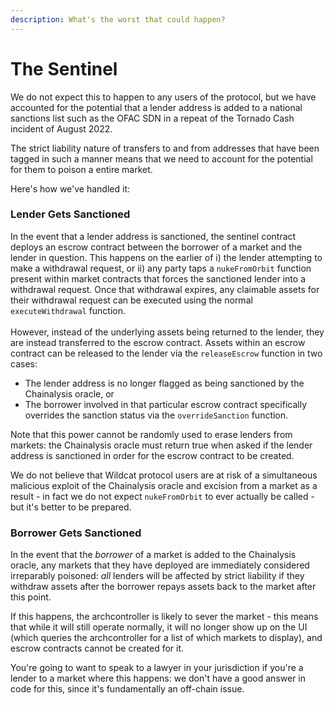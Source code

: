 ```yaml
---
description: What's the worst that could happen?
---
```


# The Sentinel

We do not expect this to happen to any users of the protocol, but we have accounted for the potential that a lender address is added to a national sanctions list such as the OFAC SDN in a repeat of the Tornado Cash incident of August 2022.

The strict liability nature of transfers to and from addresses that have been tagged in such a manner means that we need to account for the potential for them to poison a entire market.

Here's how we've handled it:

### Lender Gets Sanctioned

In the event that a lender address is sanctioned, the sentinel contract deploys an escrow contract between the borrower of a market and the lender in question. This happens on the earlier of i) the lender attempting to make a withdrawal request, or ii) any party taps a `nukeFromOrbit` function present within market contracts that forces the sanctioned lender into a withdrawal request. Once that withdrawal expires, any claimable assets for their withdrawal request can be executed using the normal `executeWithdrawal` function.\
\
However, instead of the underlying assets being returned to the lender, they are instead transferred to the escrow contract. Assets within an escrow contract can be released to the lender via the `releaseEscrow` function in two cases:

* The lender address is no longer flagged as being sanctioned by the Chainalysis oracle, or
* The borrower involved in that particular escrow contract specifically overrides the sanction status via the `overrideSanction` function.

Note that this power cannot be randomly used to erase lenders from markets: the Chainalysis oracle must return true when asked if the lender address is sanctioned in order for the escrow contract to be created.

We do not believe that Wildcat protocol users are at risk of a simultaneous malicious exploit of the Chainalysis oracle and excision from a market as a result - in fact we do not expect `nukeFromOrbit` to ever actually be called - but it's better to be prepared.

### Borrower Gets Sanctioned

In the event that the _borrower_ of a market is added to the Chainalysis oracle, any markets that they have deployed are immediately considered irreparably poisoned: _all_ lenders will be affected by strict liability if they withdraw assets after the borrower repays assets back to the market after this point.

If this happens, the archcontroller is likely to sever the market - this means that while it will still operate normally, it will no longer show up on the UI (which queries the archcontroller for a list of which markets to display), and escrow contracts cannot be created for it.

You're going to want to speak to a lawyer in your jurisdiction if you're a lender to a market where this happens: we don't have a good answer in code for this, since it's fundamentally an off-chain issue.
